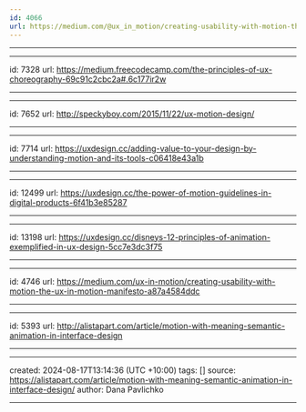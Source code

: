 ```yaml
---
id: 4066
url: https://medium.com/@ux_in_motion/creating-usability-with-motion-the-ux-in-motion-manifesto-a87a4584ddc
---
```



---

---
id: 7328
url: https://medium.freecodecamp.com/the-principles-of-ux-choreography-69c91c2cbc2a#.6c177ir2w

---

---
id: 7652
url: http://speckyboy.com/2015/11/22/ux-motion-design/

---


---
id: 7714
url: https://uxdesign.cc/adding-value-to-your-design-by-understanding-motion-and-its-tools-c06418e43a1b

---

---
id: 12499
url: https://uxdesign.cc/the-power-of-motion-guidelines-in-digital-products-6f41b3e85287

---


---
id: 13198
url: https://uxdesign.cc/disneys-12-principles-of-animation-exemplified-in-ux-design-5cc7e3dc3f75

---

---
id: 4746
url: https://medium.com/ux-in-motion/creating-usability-with-motion-the-ux-in-motion-manifesto-a87a4584ddc

---

---
id: 5393
url: http://alistapart.com/article/motion-with-meaning-semantic-animation-in-interface-design

---

---
created: 2024-08-17T13:14:36 (UTC +10:00)
tags: []
source: https://alistapart.com/article/motion-with-meaning-semantic-animation-in-interface-design/
author: Dana Pavlichko

---
